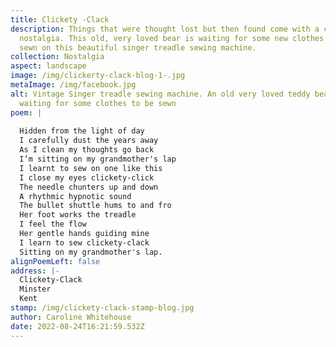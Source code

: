 ```yaml
---
title: Clickety -Clack
description: Things that were thought lost but then found come with a certain
  nostalgia. This old, very loved bear is waiting for some new clothes to be
  sewn on this beautiful singer treadle sewing machine.
collection: Nostalgia
aspect: landscape
image: /img/clickerty-clack-blog-1-.jpg
metaImage: /img/facebook.jpg
alt: Vintage Singer treadle sewing machine. An old very loved teddy bear sits
  waiting for some clothes to be sewn
poem: |
  
  Hidden from the light of day
  I carefully dust the years away
  As I clean my thoughts go back
  I’m sitting on my grandmother's lap
  I learnt to sew on one like this
  I close my eyes clickety-click
  The needle chunters up and down 
  A rhythmic hypnotic sound
  The bullet shuttle hums to and fro
  Her foot works the treadle 
  I feel the flow
  Her gentle hands guiding mine 
  I learn to sew clickety-clack
  Sitting on my grandmother's lap.
alignPoemLeft: false
address: |-
  Clickety-Clack
  Minster
  Kent
stamp: /img/clickety-clack-stamp-blog.jpg
author: Caroline Whitehouse
date: 2022-08-24T16:21:59.532Z
---
```

